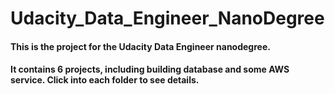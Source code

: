 # Udacity_Data_Engineer_NanoDegree

#### This is the project for the Udacity Data Engineer nanodegree.

#### It contains 6 projects, including building database and some AWS service. Click into each folder to see details.
